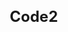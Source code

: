 # Code2
<!DOCTYPE html>
<html lang="en">
<head>
    <meta charset="UTF-8">
    <meta name="viewport" content="width=device-width, initial-scale=1.0">
    <title>Responsive Form</title>
    <style>
        * {
            box-sizing: border-box;
        }

        body {
            font-family: Arial, sans-serif;
            background-color: #e0e0e0;
            margin: 0;
            padding: 0;
            display: flex;
            justify-content: center;
            align-items: center;
            height: 100vh;
        }

        .container {
            max-width: 500px; /* Restrict form width */
            margin: 0 auto; /* Center it on the page */
            padding: 2rem;
            background-color: #fff;
            box-shadow: 0 4px 8px rgba(0, 0, 0, 0.1); /* Add subtle shadow */
            border-radius: 8px; /* Rounded corners */
        }

        header {
            text-align: center;
        }

        h1 {
            font-size: 24px;
            margin-bottom: 10px;
        }

        p {
            font-size: 14px;
            color: #666;
            margin-bottom: 20px;
        }

        .form-input {
            margin-bottom: 15px;
        }

        .form-input label {
            display: block;
            margin-bottom: 5px;
            font-size: 14px;
            color: #333;
        }

        .form-input-size {
            width: 100%; /* Full width for inputs */
            padding: 8px;
            font-size: 14px;
            border: 1px solid #ccc;
            border-radius: 4px;
        }

        .error {
            font-size: 12px;
            color: red;
            margin-top: 5px;
        }

        button {
            width: 100%; /* Full width for buttons */
            padding: 10px;
            background-color: #28a745;
            color: #fff;
            border: none;
            border-radius: 4px;
            font-size: 16px;
            cursor: pointer;
        }

        button.submit {
            background-color: #555;
        }

        button.updateDelete {
            background-color: #007bff;
            margin-top: 10px;
        }

        /* Responsive Styles */
        @media (max-width: 414px) {
            .container {
                margin: 0 1rem; /* Smaller margin for smaller screens */
                padding: 1rem; /* Adjust padding */
                width: 100%; /* Full width for smaller screens */
            }

            form {
                width: 100%; /* Full form width */
            }

            .form-input-size {
                height: 2rem; /* Decrease height on smaller screens */
            }

            button {
                width: 100%; /* Make buttons take up full width */
            }
        }
    </style>
</head>
<body>
    <div class="container">
        <header>
            <h1>Submit Your Details</h1>
            <p>Thank you for taking the time to fill out this form</p>
        </header>

        <form id="userForm">
            <div class="form-input">
                <label for="firstname">First Name</label>
                <input type="text" id="firstname" name="firstname" placeholder="First Name" class="form-input-size" required autocomplete="given-name">
                <div class="error" id="firstnameError"></div>
            </div>

            <div class="form-input">
                <label for="lastname">Last Name</label>
                <input type="text" id="lastname" name="lastname" placeholder="Last Name" class="form-input-size" required autocomplete="family-name">
                <div class="error" id="lastnameError"></div>
            </div>

            <div class="form-input">
                <label for="email">Email Address</label>
                <input type="email" id="email" name="email" placeholder="Email Address" class="form-input-size" required autocomplete="email">
                <div class="error" id="emailError"></div>
            </div>

            <div class="form-input">
                <label for="countrycode">Country Code</label>
                <select id="countrycode" name="countrycode" class="form-input-size" required>
                    <option value="">Select Country Code</option>
                    <option value="+1">USA (+1)</option>
                    <option value="+91">India (+91)</option>
                    <option value="+44">UK (+44)</option>
                </select>
                <div class="error" id="countrycodeError"></div>
            </div>

            <div class="form-input">
                <label for="mobileno">Mobile No.</label>
                <input type="text" id="mobileno" name="mobileno" placeholder="Mobile No." class="form-input-size" required autocomplete="tel">
                <div class="error" id="mobilenoError"></div>
            </div>

            <div class="form-input terms-container">
                <input type="checkbox" id="terms" required>
                <label for="terms" class="terms-label">I agree to the Terms & Conditions</label>
            </div>

            <div class="form-input">
                <button type="submit" class="submit" disabled id="submit">Submit Record</button>
                <button type="button" class="updateDelete">Update/Delete</button>
            </div>
        </form>

        <div id="responseMessage"></div>
    </div>

    <script src="https://cdnjs.cloudflare.com/ajax/libs/jquery/3.7.1/jquery.min.js"></script>
    <script>
        $(document).ready(function() {
            function validateForm() {
                const firstname = $('#firstname').val();
                const lastname = $('#lastname').val();
                const email = $('#email').val();
                const countrycode = $('#countrycode').val();
                const mobileno = $('#mobileno').val();
                const isTermsChecked = $('#terms').is(':checked');
                const emailValid = /^[^\s@]+@[^\s@]+\.[^\s@]+$/.test(email);
                const mobileValid = /^\d{10}$/.test(mobileno);

                // Reset error messages
                $(".error").text("");

                let isValid = true;

                if (!firstname) {
                    $("#firstnameError").text("* This field is required.");
                    isValid = false;
                }

                if (!lastname) {
                    $("#lastnameError").text("* This field is required.");
                    isValid = false;
                }

                if (!emailValid) {
                    $("#emailError").text("* Please enter a valid email address.");
                    isValid = false;
                }

                if (!countrycode) {
                    $("#countrycodeError").text("* Please select a country code.");
                    isValid = false;
                }

                if (!mobileValid) {
                    $("#mobilenoError").text("* Mobile number must contain exactly 10 digits.");
                    isValid = false;
                }

                if (!isTermsChecked) {
                    $("#mobilenoError").append("<br>* You must agree to the terms.");
                    isValid = false;
                }

                $("#submit").prop("disabled", !isValid);
            }

            // Enable/disable submit button based on form validity
            $("input, select").on("input change", validateForm);
            $("#terms").on("change", validateForm);

            $("#userForm").on("submit", function(event) {
                event.preventDefault();

                const firstname = $('#firstname').val();
                const lastname = $('#lastname').val();
                const email = $('#email').val();
                const countrycode = $('#countrycode').val();
                const mobileno = $('#mobileno').val();

                $.ajax({
                    type: "POST",
                    url: "https://mcsz6740-shssv34d-jxn10f-nm8.pub.sfmc-content.com/jn4ta43fo1r",
                    crossDomain: true,
                    dataType: 'text',
                    data: {
                        firstname: firstname,
                        lastname: lastname,
                        email: email,
                        countrycode: countrycode,
                        mobileno: mobileno
                    },
                    success: function(data) {
                        $("#responseMessage").html("<p>Record inserted successfully!</p>");
                    },
                    error: function(jqXHR, textStatus, errorThrown) {
                        $("#responseMessage").html("<p>Error: " + jqXHR.responseText + "</p>");
                    }
                });
            });

            $(".updateDelete").on("click", function () {
                window.location.href = "file:///C:/Users/Nikhil.Thakur04/Documents/Code/form2.html";
            });
        });
    </script>
</body>
</html>
